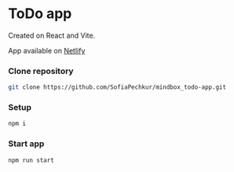 # ToDo app

Created on React and Vite.

App available on [Netlify](??????????????????????)

### Clone repository

```bash
git clone https://github.com/SofiaPechkur/mindbox_todo-app.git
```

### Setup

```bash
npm i
```

### Start app

```bash
npm run start
```
